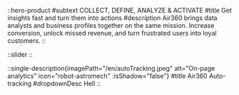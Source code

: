 ::hero-product
#subtext
COLLECT, DEFINE, ANALYZE & ACTIVATE
#title
Get insights fast and turn them into actions
#description
Air360 brings data analysts and business profiles together on the same mission.
Increase conversion, unlock missed revenue, and turn frustrated users into loyal customers.
::

::slider
::

::single-description{imagePath="/en/autoTracking.jpeg" alt="On-page analytics" icon="robot-astromech" :isShadow="false"}
#title
Air360 Auto-tracking
#dropdownDesc
Hell
::